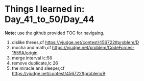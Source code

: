 # Things I learned in: Day_41_to_50/Day_44
**Note:** use the github provided TOC for navigaing.


1. dislike threes,cf https://vjudge.net/contest/456722#problem/D
2. mocha and math,cf https://vjudge.net/problem/CodeForces-1559A/origin
3. merge interval lc:56
4. remove duplicate,lc 26
5. the miracle and sleeper,cf https://vjudge.net/contest/456722#problem/B